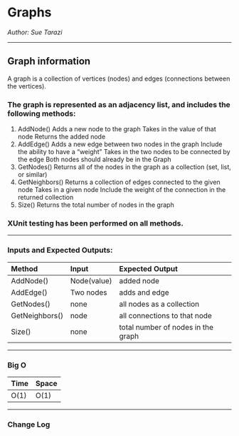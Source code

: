 # Graphs
*Author: Sue Tarazi*

---

## Graph information
A graph is a collection of vertices (nodes) and edges (connections between the vertices). 

### The graph is represented as an adjacency list, and includes the following methods:

1. AddNode()
Adds a new node to the graph
Takes in the value of that node
Returns the added node
1. AddEdge()
Adds a new edge between two nodes in the graph
Include the ability to have a “weight”
Takes in the two nodes to be connected by the edge
Both nodes should already be in the Graph
1. GetNodes()
Returns all of the nodes in the graph as a collection (set, list, or similar)
1. GetNeighbors()
Returns a collection of edges connected to the given node
Takes in a given node
Include the weight of the connection in the returned collection
1. Size()
Returns the total number of nodes in the graph

### XUnit testing has been performed on all methods.

---

### Inputs and Expected Outputs:

| Method | Input | Expected Output |
| :----------- | :----------- | :----------- |
| AddNode() | Node(value) | added node |
| AddEdge() | Two nodes | adds and edge |
| GetNodes() | none | all nodes as a collection |
| GetNeighbors() | node | all connections to that node |
| Size() | none | total number of nodes in the graph |
 

---

### Big O


| Time | Space |
| :----------- | :----------- |
| O(1) | O(1) |


---

### Change Log

